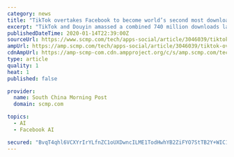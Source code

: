 ```yaml
---
category: news
title: "TikTok overtakes Facebook to become world’s second most downloaded app as rivals challenge its short video dominance"
excerpt: "TikTok and Douyin amassed a combined 740 million downloads last year, overtaking Facebook and Messenger to become the world’s second most ... Sign up now for our 50% early bird offer from SCMP Research: China AI Report. The all new SCMP China AI Report gives you exclusive first-hand insights and analysis into the latest industry developments ..."
publishedDateTime: 2020-01-14T22:39:00Z
sourceUrl: https://www.scmp.com/tech/apps-social/article/3046039/tiktok-overtakes-facebook-become-worlds-second-most-downloaded-app
ampUrl: https://amp.scmp.com/tech/apps-social/article/3046039/tiktok-overtakes-facebook-become-worlds-second-most-downloaded-app
cdnAmpUrl: https://amp-scmp-com.cdn.ampproject.org/c/s/amp.scmp.com/tech/apps-social/article/3046039/tiktok-overtakes-facebook-become-worlds-second-most-downloaded-app
type: article
quality: 1
heat: 1
published: false

provider:
  name: South China Morning Post
  domain: scmp.com

topics:
  - AI
  - Facebook AI

secured: "BvqT4qhl6VCXYrIrYLfnZC1oUXDwncILME1TodHwhYB2ZiFYO7StTB2Y+WIC1zYRPw2nXZjIUbVjO77z375tiYigSC5/nN9EdjEQl07SzeM+PUroJnZY/XVvMGAXyuckjorQrdZCkiROG5Q+gRZHhURB0vZnzN4MDXf8R30tkIESvkEW6UDHeHbRFCsyRTP1VQhy9mgfwaRjqMD6IrDCSqOhD7JTDLi9Ur8M76Xc1m7OZPShwqXUrIGLz0svMyBj2fPxVB/QwoambO7JAgdH2BVQkGcAX9rKPKzq8HoUTpq8D6hmtTjqUoSmoOqubpScOG6THUWqGyYaYPfhnqgx3JQHcILchg4/WdwmoEIfwPQgpZZZZjqhS5evFMu846tLJi/dhtybw6xHveJ7Hc3ER1asj/aarZyxd/9/fCOGsuMLPRhdOlWpk7Zha80gBWwnQHGnKW7jr3uHJPobdyXK0w==;I3VatJdjAP6mbdm47nwYFw=="
---
```


